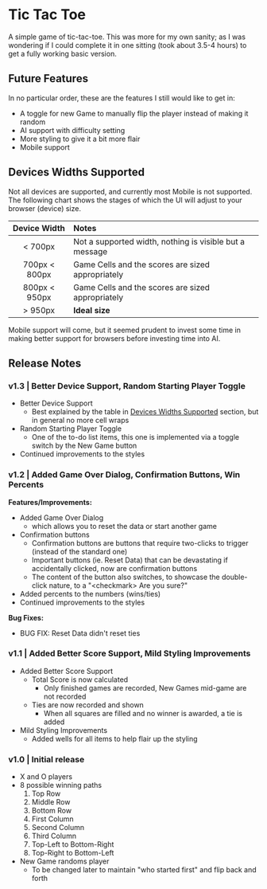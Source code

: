 # Tic Tac Toe

A simple game of tic-tac-toe. This was more for my own sanity; as I was wondering if I could complete it in one sitting (took about 3.5-4 
hours) to get a fully working basic version.

## Future Features

In no particular order, these are the features I still would like to get in:

* A toggle for new Game to manually flip the player instead of making it random
* AI support with difficulty setting
* More styling to give it a bit more flair
* Mobile support

## Devices Widths Supported

Not all devices are supported, and currently most Mobile is not supported. The following chart shows the stages of which the UI will adjust
 to your browser (device) size.
 
| Device Width | Notes |
|:------------:|:------|
| \< 700px | Not a supported width, nothing is visible but a message |
| 700px \< 800px | Game Cells and the scores are sized appropriately |
| 800px \< 950px | Game Cells and the scores are sized appropriately |
| \> 950px | **Ideal size** |
 
Mobile support will come, but it seemed prudent to invest some time in making better support for browsers before investing time into AI.

## Release Notes
 
### v1.3 \| Better Device Support, Random Starting Player Toggle

* Better Device Support
    * Best explained by the table in [Devices Widths Supported](#devices-widths-supported) section, but in general no more cell wraps
* Random Starting Player Toggle
    * One of the to-do list items, this one is implemented via a toggle switch by the New Game button
* Continued improvements to the styles

### v1.2 \| Added Game Over Dialog, Confirmation Buttons, Win Percents

**Features/Improvements:**
 
* Added Game Over Dialog
    * which allows you to reset the data or start another game
* Confirmation buttons
    * Confirmation buttons are buttons that require two-clicks to trigger (instead of the standard one)
    * Important buttons (ie. Reset Data) that can be devastating if accidentally clicked, now are confirmation buttons
    * The content of the button also switches, to showcase the double-click nature, to a "\<checkmark\> Are you sure?" 
* Added percents to the numbers (wins/ties)
* Continued improvements to the styles

**Bug Fixes:**

* BUG FIX: Reset Data didn't reset ties

### v1.1 \| Added Better Score Support, Mild Styling Improvements

* Added Better Score Support
    * Total Score is now calculated
        * Only finished games are recorded, New Games mid-game are not recorded
    * Ties are now recorded and shown
        * When all squares are filled and no winner is awarded, a tie is added
* Mild Styling Improvements
    * Added wells for all items to help flair up the styling

### v1.0 \| Initial release

* X and O players
* 8 possible winning paths
    1. Top Row
    2. Middle Row
    3. Bottom Row
    4. First Column
    5. Second Column
    6. Third Column
    7. Top-Left to Bottom-Right
    8. Top-Right to Bottom-Left
* New Game randoms player
    * To be changed later to maintain "who started first" and flip back and forth
